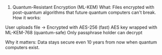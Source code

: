 1. Quantum-Resistant Encryption (ML-KEM)
What: Files encrypted with post-quantum algorithms that future quantum computers can't break.
How it works:

User uploads file → Encrypted with AES-256 (fast)
AES key wrapped with ML-KEM-768 (quantum-safe)
Only passphrase holder can decrypt

Why it matters: Data stays secure even 10 years from now when quantum computers exist.